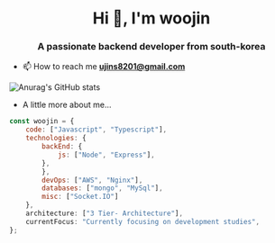 <h1 align="center">Hi 👋, I'm woojin</h1>
<h3 align="center">A passionate backend developer from south-korea</h3>

- 📫 How to reach me **ujins8201@gmail.com**

![Anurag's GitHub stats](https://github-readme-stats.vercel.app/api?username=woojinnnnnnn&show_icons=true&theme=dark)


- A little more about me...  

```javascript
const woojin = {
    code: ["Javascript", "Typescript"],
    technologies: {
        backEnd: {
            js: ["Node", "Express"],
        },
        },
        devOps: ["AWS", "Nginx"],
        databases: ["mongo", "MySql"],
        misc: ["Socket.IO"]
    },
    architecture: ["3 Tier- Architecture"],
    currentFocus: "Currently focusing on development studies",
};
```
